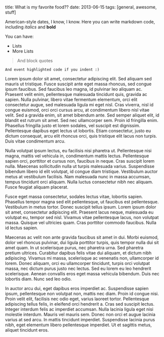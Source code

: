 title: What is my favorite food??
date: 2013-06-15
tags: [general, awesome, stuff]

American-style dates, I know, I know. Here you can write markdown code, including *italics* and **bold**

You can have:
* Lists
* More Lists

> And block quotes

    And event highlighted code if you indent :)

Lorem ipsum dolor sit amet, consectetur adipiscing elit. Sed aliquam sed mauris ut tristique. Fusce suscipit ante eget massa rhoncus, sed congue ipsum faucibus. Sed faucibus leo magna, id pulvinar leo aliquam ac. Praesent velit enim, pellentesque malesuada tincidunt quis, gravida ac sapien. Nulla pulvinar, libero vitae fermentum elementum, orci elit consectetur augue, sed malesuada ligula mi eget nisl. Cras viverra, nisl id congue euismod, orci orci cursus arcu, at condimentum libero nisl vitae velit. Sed a gravida enim, sit amet bibendum ante. Sed semper aliquet elit, id blandit est rutrum sit amet. Sed nec ullamcorper sem. Proin id fringilla enim. Phasellus fringilla justo et lorem sodales, vel suscipit est dignissim. Pellentesque dapibus eget lectus ut lobortis. Etiam consectetur, justo eu dictum consequat, arcu elit rhoncus orci, quis tristique elit lacus non turpis. Duis vitae condimentum arcu.

Nulla volutpat ipsum lectus, eu facilisis nisi pharetra ut. Pellentesque nisi magna, mattis vel vehicula in, condimentum mattis lectus. Pellentesque sapien orci, porttitor et cursus non, faucibus in neque. Cras suscipit lorem nulla. Maecenas sollicitudin nulla ut turpis malesuada varius. Suspendisse bibendum libero id elit volutpat, id congue diam tristique. Vestibulum auctor metus at vestibulum facilisis. Nam malesuada nunc in massa accumsan, tempus tincidunt orci aliquam. Nulla luctus consectetur nibh nec aliquam. Fusce feugiat aliquam placerat.

Fusce eget massa consectetur, sodales lectus vitae, lobortis sapien. Phasellus tempor magna sed elit pellentesque, ut faucibus est pellentesque. Vestibulum in metus tortor. Donec suscipit tellus ipsum. Lorem ipsum dolor sit amet, consectetur adipiscing elit. Praesent lacus neque, malesuada eu volutpat eu, tempor sed nisl. Vivamus vitae pellentesque lacus, non volutpat massa. Quisque vel ultricies quam. Cras porttitor commodo faucibus. Nulla id lectus sapien.

Maecenas ac velit non ante gravida faucibus sit amet in dui. Morbi euismod, dolor vel rhoncus pulvinar, dui ligula porttitor turpis, quis tempor nulla dui sit amet quam. In ut scelerisque purus, nec pharetra urna. Sed pharetra pretium ultrices. Curabitur dapibus felis vitae dui aliquam, et dictum nibh adipiscing. Vivamus mi massa, scelerisque ac venenatis non, ullamcorper id lorem. Donec aliquam, orci eu ullamcorper tincidunt, turpis orci volutpat massa, nec dictum purus justo nec lectus. Sed eu lorem eu leo hendrerit scelerisque. Aenean convallis eros eget massa vehicula bibendum. Duis nec lobortis diam. Nunc sed leo odio.

In auctor arcu dui, eget dapibus eros imperdiet ac. Suspendisse sapien ipsum, pellentesque non volutpat non, mattis nec diam. Proin id congue nisi. Proin velit elit, facilisis nec odio eget, varius laoreet tortor. Pellentesque adipiscing tellus felis, in eleifend orci hendrerit a. Cras sed suscipit lectus. Integer interdum felis ac imperdiet accumsan. Nulla lacinia ligula eget nisi molestie interdum. Mauris vel mauris sem. Donec non orci et augue lacinia varius at sed arcu. In mattis tincidunt imperdiet. Suspendisse lacinia purus nibh, eget elementum libero pellentesque imperdiet. Ut et sagittis metus, aliquet tincidunt eros.


